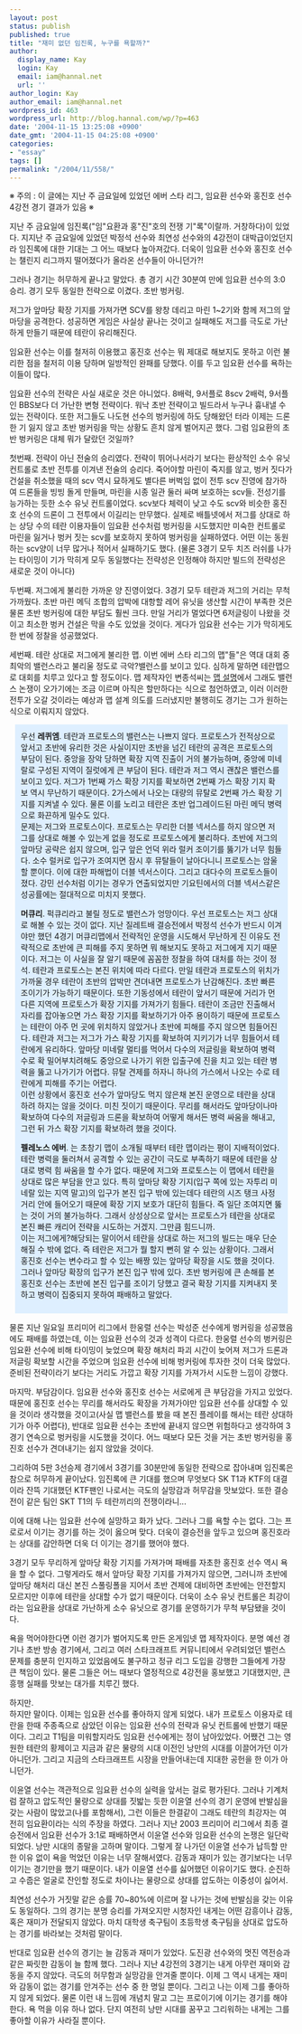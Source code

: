 ```yaml
---
layout: post
status: publish
published: true
title: "재미 없던 임진록, 누구를 욕할까?"
author:
  display_name: Kay
  login: Kay
  email: iam@hannal.net
  url: ''
author_login: Kay
author_email: iam@hannal.net
wordpress_id: 463
wordpress_url: http://blog.hannal.com/wp/?p=463
date: '2004-11-15 13:25:08 +0900'
date_gmt: '2004-11-15 04:25:08 +0900'
categories:
- "essay"
tags: []
permalink: "/2004/11/558/"
---
```

<p>※ 주의 : 이 글에는 지난 주 금요일에 있었던 에버 스타 리그, 임요환 선수와 홍진호 선수 4강전 경기 결과가 있음 ※</p>
<p>지난 주 금요일에 임진록("임"요환과 홍"진"호의 전쟁 기"록"이랄까. 거창하다)이 있었다. 지지난 주 금요일에 있었던 박정석 선수와 최연성 선수와의 4강전이 대박급이었던지라 임진록에 대한 기대는 그 어느 때보다 높아져갔다. 더욱이 임요환 선수와 홍진호 선수는 챌린지 리그까지 떨어졌다가 올라온 선수들이 아니던가?!</p>
<p>그러나 경기는 허무하게 끝나고 말았다. 총 경기 시간 30분여 만에 임요환 선수의 3:0 승리. 경기 모두 동일한 전략으로 이겼다. 초반 벙커링.</p>
<p>저그가 앞마당 확장 기지를 가져가면 SCV를 왕창 데리고 마린 1~2기와 함께 저그의 앞마당을 공격한다. 성공하면 게임은 사실상 끝나는 것이고 실패해도 저그를 극도로 가난하게 만들기 때문에 테란이 유리해진다.</p>
<p>임요환 선수는 이를 철저히 이용했고 홍진호 선수는 뭐 제대로 해보지도 못하고 이런 불리한 점을 철저히 이용 당하며 일방적인 완패를 당했다. 이를 두고 임요환 선수를 욕하는 이들이 많다.</p>
<p>임요환 선수의 전략은 사실 새로운 것은 아니었다. 8배럭, 9서플로 8scv 2배럭, 9서플인 BBS보다 더 가난한 변형 전략이다. 워낙 초반 전략이고 빌드라서 누구나 흉내낼 수 있는 전략이다. 또한 저그들도 나도현 선수의 벙커링에 하도 당해왔던 터라 이제는 드론 한 기 잃지 않고 초반 벙커링을 막는 상황도 흔치 않게 벌어지곤 했다. 그럼 임요환의 초반 벙커링은 대체 뭐가 달랐던 것일까?</p>
<p>첫번째. 전략이 아닌 전술의 승리였다. 전략이 뛰어나서라기 보다는 환상적인 소수 유닛 컨트롤로 초반 전투를 이겨낸 전술의 승리다. 죽어야할 마린이 죽지를 않고, 벙커 짓다가 건설을 취소했을 때의 scv 역시 묘하게도 별다른 버벅임 없이 전투 scv 진영에 참가하여 드론들을 빙빙 돌게 만들며, 마린을 시종 일관 둘러 싸며 보호하는 scv들. 전성기를 능가하는 듯한 소수 유닛 컨트롤이었다. scv보다 체력이 낮고 수도 scv와 비슷한 홍진호 선수의 드론이 그 전투에서 이길리는 만무했다. 실제로 배틀넷에서 저그를 상대로 하는 상당 수의 테란 이용자들이 임요환 선수처럼 벙커링을 시도했지만 미숙한 컨트롤로 마린을 잃거나 벙커 짓는 scv를 보호하지 못하여 벙커링을 실패하였다. 어떤 이는 동원하는 scv양이 너무 많거나 적어서 실패하기도 했다. (물론 3경기 모두 치즈 러쉬를 나가는 타이밍이 기가 막히게 모두 동일했다는 전략성은 인정해야 하지만 빌드의 전략성은 새로운 것이 아니다)</p>
<p>두번째. 저그에게 불리한 가까운 양 진영이었다. 3경기 모두 테란과 저그의 거리는 무척 가까웠다. 초반 마린 메딕 조합의 압박에 대항할 레어 유닛을 생산할 시간이 부족한 것은 물론 초반 벙커링에 대한 부담도 훨씬 크다. 만일 거리가 멀었다면 6저글링이 나왔을 것이고 최소한 벙커 건설은 막을 수도 있었을 것이다. 게다가 임요환 선수는 기가 막히게도 한 번에 정찰을 성공했었다.</p>
<p>세번째. 테란 상대로 저그에게 불리한 맵. 이번 에버 스타 리그의 맵"들"은 역대 대회 중 최악의 밸런스라고 불리울 정도로 극악?밸런스를 보이고 있다. 심하게 말하면 테란맵으로 대회를 치루고 있다고 할 정도이다. 맵 제작자인 변종석씨는 <a href="http://cafe3.ktdom.com/pgr21/zboard4/zboard.php?id=recommend&page=1&sn1=&divpage=1&sn=off&ss=on&sc=on&select_arrange=headnum&desc=asc&no=315">맵 설명</a>에서 그래도 밸런스 논쟁이 오가기에는 조금 이르며 아직은 할만하다는 식으로 첨언하였고, 이러 이러한 전투가 오갈 것이라는 예상과 맵 설계 의도를 드러냈지만 불행히도 경기는 그가 원하는 식으로 이뤄지지 않았다.</p>
<div style="padding:10;margin:10;background-color:#DEEFFF;">우선 <b>레퀴엠</b>. 테란과 프로토스의 밸런스는 나쁘지 않다. 프로토스가 전적상으로 앞서고 초반에 유리한 것은 사실이지만 초반을 넘긴 테란의 공격은 프로토스의 부담이 된다. 중앙을 장악 당하면 확장 지역 진출이 거의 불가능하며, 중앙에 미네랄로 구성된 지역이 질럿에게 큰 부담이 된다. 테란과 저그 역시 괜찮은 밸런스를 보이고 있다. 저그가 1번째 가스 확장 기지를 확보하면 2번째 가스 확장 기지 확보 역시 무난하기 때문이다. 2가스에서 나오는 대량의 뮤탈로 2번째 가스 확장 기지를 지켜낼 수 있다. 물론 이를 노리고 테란은 초반 업그레이드된 마린 메딕 병력으로 화끈하게 밀수도 있다.<br />
문제는 저그와 프로토스이다. 프로토스는 무리한 더블 넥서스를 하지 않으면 저그를 상대로 해볼 수 있는게 없을 정도로 프로토스에게 불리하다. 초반에 저그의 앞마당 공략은 쉽지 않으며, 입구 앞은 언덕 위라 럴커 조이기를 뚫기가 너무 힘들다. 소수 럴커로 입구가 조여지면 잠시 후 뮤탈들이 날아다니니 프로토스는 암울할 뿐이다. 이에 대한 파해법이 더블 넥서스이다. 그리고 대다수의 프로토스들이 졌다. 강민 선수처럼 이기는 경우가 연출되었지만 기요틴에서의 더블 넥서스같은 성공률에는 절대적으로 미치지 못했다.</p>
<p><b>머큐리</b>. 퍽큐리라고 불릴 정도로 밸런스가 엉망이다. 우선 프로토스는 저그 상대로 해볼 수 있는 것이 없다. 지난 질레트배 결승전에서 박정석 선수가 반드시 이겨야만 했던 4경기 머큐리맵에서 전략적인 운영을 시도해서 무난하게 진 이유도 전략적으로 초반에 큰 피해를 주지 못하면 뭐 해보지도 못하고 저그에게 지기 때문이다. 저그는 이 사실을 잘 알기 때문에 꼼꼼한 정찰을 하여 대처를 하는 것이 정석. 테란과 프로토스는 본진 위치에 따라 다르다. 만일 테란과 프로토스의 위치가 가까울 경우 테란이 초반의 압박만 견뎌내면 프로토스가 난감해진다. 초반 빠른 조이기가 가능하기 때문이다. 또한 기동성에서 테란이 앞서기 때문에 거리가 먼 다른 지역에 프로토스가 확장 기지를 가져가기 힘들다. 테란이 조금만 진출해서 자리를 잡아놓으면 가스 확장 기지를 확보하기가 아주 용이하기 때문에 프로토스는 테란이 아주 먼 곳에 위치하지 않았거나 초반에 피해를 주지 않으면 힘들어진다. 테란과 저그는 저그가 가스 확장 기지를 확보하여 지키기가 너무 힘들어서 테란에게 유리하다. 앞마당 미네랄 멀티를 먹어서 다수의 저글링을 확보하여 병력 수로 확 밀어부치려해도 중앙으로 나가기 위한 입출구에 진을 치고 있는 테란 병력을 뚫고 나가기가 어렵다. 뮤탈 견제를 하자니 하나의 가스에서 나오는 수로 테란에게 피해를 주기는 어렵다.<br />
이런 상황에서 홍진호 선수가 앞마당도 먹지 않은채 본진 운영으로 테란을 상대하려 하지는 않을 것이다. 미친 짓이기 때문이다. 무리를 해서라도 앞마당이나마 확보하여 다수의 저글링과 드론을 확보하여 어떻게 해서든 병력 싸움을 해내고, 그런 뒤 가스 확장 기지를 확보하려 했을 것이다.</p>
<p><b>펠레노스 에버</b>. 는 초창기 맵이 소개될 때부터 테란 맵이라는 평이 지배적이었다. 테란 병력을 둘러쳐서 공격할 수 있는 공간이 극도로 부족하기 때문에 테란을 상대로 병력 힘 싸움을 할 수가 없다. 때문에 저그와 프로토스는 이 맵에서 테란을 상대로 많은 부담을 안고 있다. 특히 앞마당 확장 기지(입구 쪽에 있는 자투리 미네랄 있는 지역 말고)의 입구가 본진 입구 밖에 있는데다 테란의 시즈 탱크 사정 거리 안에 들어오기 때문에 확장 기지 보호가 대단히 힘들다. 즉 일단 조여지면 뚫는 것이 거의 불가능하다. 그래서 상성상으로 앞서는 프로토스가 테란을 상대로 본진 빠른 캐리어 전략을 시도하는 거겠지. 그만큼 힘드니까.<br />
이는 저그에게?해당되는 말이어서 테란을 상대로 하는 저그의 빌드는 매우 단순해질 수 밖에 없다. 즉 테란은 저그가 뭘 할지 뻔히 알 수 있는 상황이다. 그래서 홍진호 선수는 변수라고 할 수 있는 배짱 있는 앞마당 확장을 시도 했을 것이다. 그러나 앞마당 확장의 입구가 본진 입구 밖에 있다. 초반 벙커링에 큰 손해를 본 홍진호 선수는  초반에 본진 입구를 조이기 당했고 결국 확장 기지를 지켜내지 못하고 병력이 집중되지 못하여 패배하고 말았다.</div>
<p>물론 지난 일요일 프리미어 리그에서 한웅렬 선수는 박성준 선수에게 벙커링을 성공했음에도 패배를 하였는데, 이는 임요환 선수의 것과 성격이 다르다. 한웅렬 선수의 벙커링은 임요환 선수에 비해 타이밍이 늦었으며 확장 해처리 파괴 시간이 늦어져 저그가 드론과 저글링 확보할 시간을 주었으며 임요환 선수에 비해 벙커링에 투자한 것이 더욱 많았다. 준비된 전략이라기 보다는 거리도 가깝고 확장 기지를 가져가서 시도한 느낌이 강했다.</p>
<p>마지막. 부담감이다. 임요환 선수와 홍진호 선수는 서로에게 큰 부담감을 가지고 있었다. 때문에 홍진호 선수는 무리를 해서라도 확장을 가져가야만 임요환 선수를 상대할 수 있을 것이라 생각했을 것이고(사실 맵 밸런스를 봤을 때 본진 플레이를 해서는 테란 상대하기가 아주 어렵다), 반대로 임요환 선수는 초반에 끝내지 않으면 위험하다고 생각하여 3경기 연속으로 벙커링을 시도했을 것이다. 어느 때보다 모든 것을 거는 초반 벙커링을 홍진호 선수가 견뎌내기는 쉽지 않았을 것이다.</p>
<p>그리하여 5판 3선승제 경기에서 3경기를 30분만에 동일한 전략으로 잡아내며 임진록은 참으로 허무하게 끝이났다. 임진록에 큰 기대를 했으며 무엇보다 SK T1과 KTF의 대결이라 잔뜩 기대했던 KTF팬인 나로서는 극도의 실망감과 허무감을 맛보았다. 또한 결승전이 같은 팀인 SKT T1의 두 테란끼리의 전쟁이라니...</p>
<p>이에 대해 나는 임요환 선수에 실망하고 화가 났다. 그러나 그를 욕할 수는 없다. 그는 프로로서 이기는 경기를 하는 것이 옳으며 맞다. 더욱이 결승전을 앞두고 있으며 홍진호라는 상대를 감안하면 더욱 더 이기는 경기를 했어야 했다.</p>
<p>3경기 모두 무리하게 앞마당 확장 기지를 가져가며 패배를 자초한 홍진호 선수 역시 욕을 할 수 없다. 그렇게라도 해서 앞마당 확장 기지를 가져가지 않으면, 그러니까 초반에 앞마당 해처리 대신 본진 스풀링폴을 지어서 초반 견제에 대비하면 초반에는 안전할지 모르지만 이후에 테란을 상대할 수가 없기 때문이다. 더욱이 소수 유닛 컨트롤은 최강이라는 임요환을 상대로 가난하게 소수 유닛으로 경기를 운영하기가 무척 부담됐을 것이다.</p>
<p>욕을 먹어야한다면 이런 경기가 벌어지도록 만든 온게임넷 맵 제작자이다. 분명 예선 경기나 초반 방송 경기에서, 그리고 여러 스타크래프트 커뮤니티에서 우려되었던 밸런스 문제를 충분히 인지하고 있었음에도 불구하고 정규 리그 도입을 강행한 그들에게 가장 큰 책임이 있다. 물론 그들은 어느 때보다 열정적으로 4강전을 홍보했고 기대했지만, 큰 흥행 실패를 맛보는 대가를 치루긴 했다.</p>
<p>하지만.<br />
하지만 말이다. 이제는 임요환 선수를 좋아하지 않게 되었다. 내가 프로토스 이용자로 테란을 한때 주종족으로 삼았던 이유는 임요환 선수의 전략과 유닛 컨트롤에 반했기 때문이다. 그리고 T1팀을 미워할지라도 임요환 선수에게는 정이 남아있었다. 어쨌건 그는 영원한 테란의 황제이고 지금과 같은 물량의 시대 이전인 낭만의 시대를 이끌어가던 이가 아니던가. 그리고 지금의 스타크래프트 시장을 만들어내는데 지대한 공헌을 한 이가 아니던가.</p>
<p>이윤열 선수는 객관적으로 임요환 선수의 실력을 앞서는 걸로 평가된다. 그러나 기계처럼 잘하고 압도적인 물량으로 상대를 짓밟는 듯한 이윤열 선수의 경기 운영에 반발심을 갖는 사람이 많았고(나를 포함해서), 그런 이들은 한결같이 그래도 테란의 최강자는 여전히 임요환이라는 식의 주장을 하였다. 그러나 지난 2003 프리미어 리그에서 최종 결승전에서 임요환 선수가 3:1로 패배하면서 이윤열 선수와 임요환 선수의 논쟁은 일단락되었다. 낭만 시대의 종말을 고하며 말이다. 그렇게 잘 나가던 이윤열 선수가 납득할 만한 이유 없이 욕을 먹었던 이유는 너무 잘해서였다. 감동과 재미가 있는 경기보다는 너무 이기는 경기만을 했기 때문이다. 내가 이윤열 선수를 싫어했던 이유이기도 했다. 순진하고 수줍은 얼굴로 잔인할 정도로 차이나는 물량으로 상대를 압도하는 이중성이 싫어서.</p>
<p>최연성 선수가 거짓말 같은 승률 70~80%에 이르며 잘 나가는 것에 반발심을 갖는 이유도 동일하다. 그의 경기는 분명 승리를 가져오지만 시청자인 내게는 어떤 감흥이나 감동, 혹은 재미가 전달되지 않았다. 마치 대학생 축구팀이 초등학생 축구팀을 상대로 압도하는 경기를 바라보는 것처럼 말이다.</p>
<p>반대로 임요환 선수의 경기는 늘 감동과 재미가 있었다. 도진광 선수와의 멋진 역전승과 같은 짜릿한 감동이 늘 함께 했다. 그러나 지난 4강전의 3경기는 내게 아무런 재미와 감동을 주지 않았다. 극도의 허무함과 실망감을 안겨줄 뿐이다. 이제 그 역시 내게는 재미와 감동이 없는 경기를 안겨주는 선수 중 한 명일 뿐이다. 그리고 나는 이제 그를 좋아하지 않게 되었다. 물론 이런 내 느낌에 개념치 말고 그는 프로이기에 이기는 경기를 해야한다. 욕 먹을 이유 하나 없다. 단지 여전히 낭만 시대를 꿈꾸고 그리워하는 내게는 그를 좋아할 이유가 사라질 뿐이다.</p>
